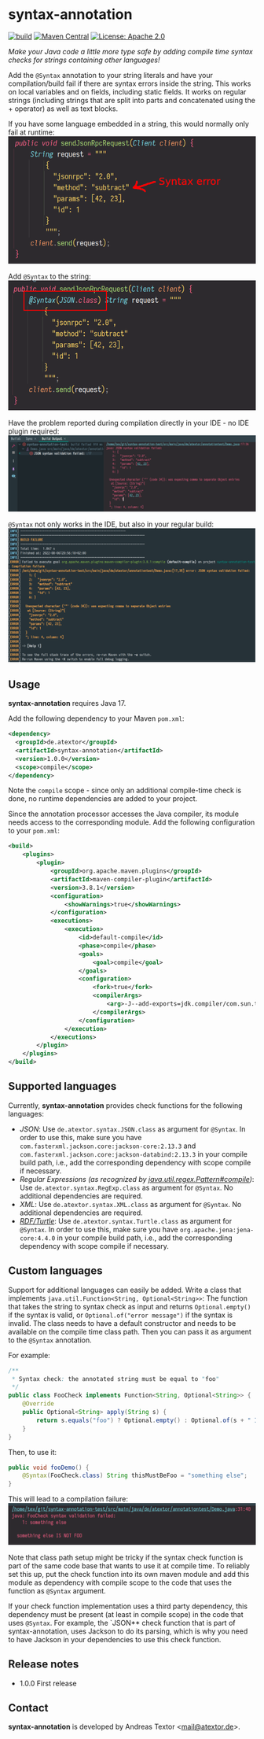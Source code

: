 # syntax-annotation

[![build](https://github.com/atextor/syntax-annotation/actions/workflows/build.yml/badge.svg)](https://github.com/atextor/syntax-annotation/actions/workflows/build.yml) [![Maven Central](https://maven-badges.herokuapp.com/maven-central/de.atextor/syntax-annotation/badge.svg)](https://maven-badges.herokuapp.com/maven-central/de.atextor/syntax-annotation) [![License: Apache 2.0](https://img.shields.io/badge/license-Apache%202-blue.svg)](https://www.apache.org/licenses/LICENSE-2.0)

_Make your Java code a little more type safe by adding compile time syntax
checks for strings containing other languages!_

Add the `@Syntax` annotation to your string literals and have your compilation/build fail if there
are syntax errors inside the string. This works on local variables and on fields, including static
fields. It works on regular strings (including strings that are split into parts and concatenated
using the + operator) as well as text blocks.

If you have some language embedded in a string, this would normally only fail at runtime:
![Java code with a string containing a JSON document with a syntax erro](docs/demo1.png)

Add `@Syntax` to the string:
![The same Java code, but with the @Syntax(JSON.class) annotation before the string](docs/demo2.png)

Have the problem reported during compilation directly in your IDE - no IDE plugin required:
![IDE build output showing the compiler error raised by the JSON syntax error](docs/demo3.png)

`@Syntax` not only works in the IDE, but also in your regular build:
![Maven build output showing the compiler error raised by the JSON syntax error](docs/demo4.png)

## Usage

**syntax-annotation** requires Java 17.

Add the following dependency to your Maven `pom.xml`:
```xml
<dependency>
  <groupId>de.atextor</groupId>
  <artifactId>syntax-annotation</artifactId>
  <version>1.0.0</version>
  <scope>compile</scope>
</dependency>
```

Note the `compile` scope - since only an additional compile-time check is done, no runtime
dependencies are added to your project.

Since the annotation processor accesses the Java compiler, its module needs access to the
corresponding module. Add the following configuration to your `pom.xml`:

```xml
<build>
    <plugins>
        <plugin>
            <groupId>org.apache.maven.plugins</groupId>
            <artifactId>maven-compiler-plugin</artifactId>
            <version>3.8.1</version>
            <configuration>
                <showWarnings>true</showWarnings>
            </configuration>
            <executions>
                <execution>
                    <id>default-compile</id>
                    <phase>compile</phase>
                    <goals>
                        <goal>compile</goal>
                    </goals>
                    <configuration>
                        <fork>true</fork>
                        <compilerArgs>
                            <arg>-J--add-exports=jdk.compiler/com.sun.tools.javac.tree=ALL-UNNAMED</arg>
                        </compilerArgs>
                    </configuration>
                </execution>
            </executions>
        </plugin>
    </plugins>
</build>
```

## Supported languages

Currently, **syntax-annotation** provides check functions for the following languages:

* *JSON*: Use `de.atextor.syntax.JSON.class` as argument for `@Syntax`. In order to use this, make sure you have
  `com.fasterxml.jackson.core:jackson-core:2.13.3` and
  `com.fasterxml.jackson.core:jackson-databind:2.13.3` in your compile build path, i.e., add the
  corresponding dependency with scope compile if necessary.
* *Regular Expressions (as recognized by [java.util.regex.Pattern#compile](https://docs.oracle.com/en/java/javase/17/docs/api/java.base/java/util/regex/Pattern.html#compile(java.lang.String)))*: Use `de.atextor.syntax.RegExp.class` as argument for `@Syntax`. No additional
  dependencies are required.
* *XML*: Use `de.atextor.syntax.XML.class` as argument for `@Syntax`. No additional
  dependencies are required.
* *[RDF/Turtle](https://www.w3.org/TR/turtle/)*: Use `de.atextor.syntax.Turtle.class` as argument for `@Syntax`. In order to use this, make
  sure you have `org.apache.jena:jena-core:4.4.0` in your compile build path, i.e., add the
  corresponding dependency with scope compile if necessary.

## Custom languages

Support for additional languages can easily be added. Write a class that implements
`java.util.Function<String, Optional<String>>`: The function that takes the string to syntax check
as input and returns `Optional.empty()` if the syntax is valid, or `Optional.of("error message")` if
the syntax is invalid. The class needs to have a default constructor and needs to be available on
the compile time class path. Then you can pass it as argument to the `@Syntax` annotation.

For example:
```java
/**
 * Syntax check: the annotated string must be equal to "foo"
 */
public class FooCheck implements Function<String, Optional<String>> {
    @Override
    public Optional<String> apply(String s) {
        return s.equals("foo") ? Optional.empty() : Optional.of(s + " IS NOT FOO");
    }
}
```

Then, to use it:
```java
public void fooDemo() {
    @Syntax(FooCheck.class) String thisMustBeFoo = "something else";
}
```

This will lead to a compilation failure:
![IDE build output showing the compiler error raised by FooCheck](docs/demo5.png)

Note that class path setup might be tricky if the syntax check function is part of the same code
base that wants to use it at compile time. To reliably set this up, put the check function into its
own maven module and add this module as dependency with compile scope to the code that uses the
function as `@Syntax` argument.

If your check function implementation uses a third party dependency, this dependency must be present
(at least in compile scope) in the code that uses `@Syntax`. For example, the `JSON** check function
that is part of syntax-annotation, uses Jackson to do its parsing, which is why you need to have
Jackson in your dependencies to use this check function.

## Release notes

* 1.0.0 First release

## Contact

**syntax-annotation** is developed by Andreas Textor <<mail@atextor.de>>.
